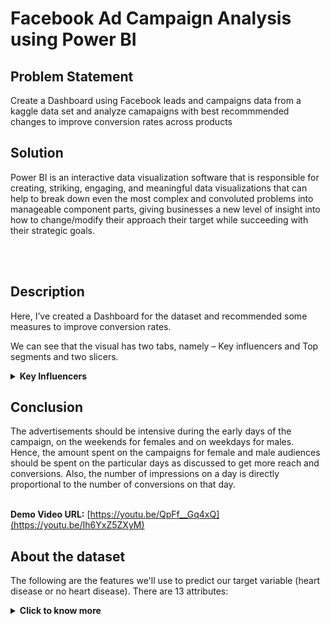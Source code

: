 <h1>Facebook Ad Campaign Analysis using Power BI </h1>
<!--   <img width=125 align=right src="https://img.shields.io/badge/PowerBI-F2C811?style=for-the-badge&logo=Power%20BI&logoColor=white"></h1> -->
   
<!-- Cardiovascular diseases (CVDs) are the leading cause of death globally, taking an estimated 17.9 million lives each year 
The effects of behavioural risk factors may show up in individuals. Identifying those at highest risk of CVDs and ensuring they receive appropriate treatment can prevent premature deaths. [(WHO)](https://www.who.int/health-topics/cardiovascular-diseases)
   
In this project we will learn how the disease affects different patients with respect to their sex or age. We will see various interactive visuals of the data obtained from the diagnosis of the patients and if they have the disease or not.

These visuals can help medical professionals to determine prescribing various medical treatments and treatment measures to the patients comparing their diagnosis data with our analysed data. It will significantly reduce the time taken by the medical professional to determine the patients’ problems.

The huge volume of data is used to make decision which is more accurate than intuition. The use of analytics in healthcare improves care by facilitating preventive care. Thus trends, patterns, and outliers even within large data sets can be identified fast. -->
   
## Problem Statement

Create a Dashboard using Facebook leads and campaigns data from a kaggle data set and analyze camapaigns with best recommmended changes to improve conversion rates across products

## Solution
<!-- 
<img align=right width=330 src="https://github.com/Zayd1602/Heart-Disease-Analysis-using-PowerBI/blob/main/Doctors-Vector-Art.jpg"> -->

Power BI is an interactive data visualization software that is responsible for creating, striking, engaging, and meaningful data visualizations that can help to break down even the most complex and convoluted problems into manageable component parts, giving businesses a new level of insight into how to change/modify their approach their target  while succeeding with their strategic goals.

<br></br>

## Description

Here, I’ve created a Dashboard for the dataset and recommended some measures to improve conversion rates. 

We can see that the visual has two tabs, namely – Key influencers and Top segments and two slicers.

<details><summary><b>Key Influencers</b></summary> 
<!-- <img align=right src='https://github.com/Zayd1602/Heart-Disease-Analysis-using-PowerBI/blob/main/Key-Influencers.png'/> -->
   
<!--    1. The key influencers tab displays the key factors affecting the value selected. In our case, the top factor that results in positive diagnosis of Heart Disease is Exercise Induced Angina. 
   2. On the other side there may be a column chart or a scatter plot showing the distribution of the selected factor.
   3. We can see a ring around each influencer’s bubble, which represents the approximate percentage of data that influencer contains. The more of the bubble the ring circles, the more data it contains.
   4. We can select different factors to observe their effect on the diagnosis of disease.

</details>
<details><summary><b>Top Segments</b></summary>   
<!-- <img align=right src='https://github.com/Zayd1602/Heart-Disease-Analysis-using-PowerBI/blob/main/Top-Segments.png'/> -->
   
   1. The top segments tab displays the top segments that are identified by Power BI from the dataset for the metric selected.
   2. It initially shows the overview of all the segments. These segments are ranked by the heart disease detected (True/False) and the number of patients (population size). The higher the bubble the more the percentage of disease detected (True/False). 
   3. The size of the bubble represents the number of patients within the segment.
   4. We can select a bubble which then displays the details of the segment. -->
   
</details>
   
<!-- - The visualizations are filtered between Disease Detected to be True or False.
- Slicers are a way of filtering. They narrow the portion of the dataset that is shown in the other report visualizations. 
  So, I’ve made two slicers one for filtering from the range of age, and another for filtering from different gender or both. -->

<div align=center>
<!--    
| <img align=center src='https://github.com/Zayd1602/Heart-Disease-Analysis-using-PowerBI/blob/main/Age-Slicer.png'/> | <img align=center src='https://github.com/Zayd1602/Heart-Disease-Analysis-using-PowerBI/blob/main/Gender-Slicer.png'/> |
| --- | --- | -->

</div>
   
## Conclusion
The advertisements should be intensive during the early days of the campaign, on the weekends for females and on weekdays for males. Hence, the amount spent on the campaigns for female and male audiences should be spent on the particular days as discussed to get more reach and conversions.
Also, the number of impressions on a day is directly proportional to the number of conversions on that day.


<div align = center> 
<!-- <img width=800 src="https://github.com/Zayd1602/FRT-Project-using-PowerBI/blob/main/Overall-visual.gif"> -->
</div>

<br>**Demo Video URL:** [https://youtu.be/QpFf__Gq4xQ](https://youtu.be/Ih6YxZ5ZXyM)</br>

## About the dataset

The following are the features we'll use to predict our target variable (heart disease or no heart disease).
There are 13 attributes:
<details><summary><b>Click to know more </b></summary>   
<!-- 
   1. **age**: age (in years)

2. **sex**: gender (1 = male; 0 = female)

3. **cp**: chest pain type
There are three criteria for classifying different types of angina (chest pain) under three categories (according to this NCBI paper: [https://pubmed.ncbi.nlm.nih.gov/20494662/](https://pubmed.ncbi.nlm.nih.gov/20494662/)
_Location_: Chest pain occurs around the substernal portion of the body
_Cause_: Pain is experienced after induction of emotional/physical stress
_Relief_: The pain goes away after taking nitroglycerine and/or a rest

   - **0**: normaltypical angina (all criteria present) 
   - **1**: atypical angina (two of three criteria satisfied)
   - **2**: non-anginal pain (less than one criteria satisfied)
   - **3**: asymptomatic (none of the criteria are satisfied)

4. **trestbps**: resting blood pressure (in mmHg, upon admission to the hospital)

5. **chol**: serum cholesterol in mg/dL

6. **fbs**: fasting blood sugar > 120 mg/dL (likely to be diabetic) 1 = true; 0 = false

7. **restecg**: resting electrocardiogram results
   - Value 0: normal
   - Value 1: having ST-T wave abnormality (T wave inversions and/or ST elevation or depression of > 0.05 mV) - more on the effects of these below
   - Value 2: showing probable or definite left ventricular hypertrophy by Estes' criteria

8. **thalach**: maximum heart rate achieved

9. **exang**: exercise induced angina (1 = yes; 0 = no)

10. **oldpeak**: ST depression induced by exercise relative to rest (in mm, achieved by subtracting the lowest ST segment points during exercise and rest)

11. **slope**: the slope of the peak exercise ST segment, ST-T abnormalities are considered to be a crucial indicator for identifying presence of ischaemia (according to this research paper on NCBI: [https://www.ncbi.nlm.nih.gov/pmc/articles/PMC7027664/](https://www.ncbi.nlm.nih.gov/pmc/articles/PMC7027664/)
    - 0: upsloping
    - 1: flat
    - 2: downsloping

12. **ca**: number of major vessels (0-4) colored by fluoroscopy. Major cardial vessels are as goes: aorta, superior vena cava, inferior vena cava, pulmonary artery (oxygen-poor blood --> lungs), pulmonary veins (oxygen-rich blood --> heart), and coronary arteries (supplies blood to heart tissue).
Radioactive dye is introduced to the body followed by x-ray imaging to detect any structural abnormalities present in the heart. The quantity of vessels colored is positively correlated with presence of heart disease.

13. **thal**: 0 = normal; 1 = fixed defect (heart tissue can't absorb thallium both under stress and in rest); 2 = reversible defect (heart tissue is unable to absorb thallium only under the exercise portion of the test)
Thallium testing is a method where the radioactive element thallium (Tl) is introduced to the body through an IV injection, followed by nuclear imaging of the heart with a gamma camera which reveals structural issues and abnormalities of the heart by showing whether if the isotope was absorbed by heart tissue under high (exercise) and low (rest) stress conditions.

14. **target**: 0 = no disease, 1 = disease -->

</details>

  >Note: Names of the columns were changed while transforming the data in Power BI.

<!-- ## Sources

 - Dataset - [https://drive.google.com/drive/folders/1M5z7z1NmWar7y1eFs67orfjqHL0iSViL](https://drive.google.com/drive/folders/1M5z7z1NmWar7y1eFs67orfjqHL0iSViL)
(iNeuron) 

 - Dataset factors explanation – [https://www.kaggle.com/onatto/predicting-heart-disease-a-detailed-guide](https://www.kaggle.com/onatto/predicting-heart-disease-a-detailed-guide)
(Kaggle)

 - Vector art - [https://www.freepik.com/vectors/people](https://www.freepik.com/vectors/people)
(People vector created by katemangostar - www.freepik.com) -->
